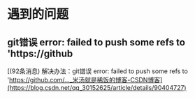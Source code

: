# 遇到的问题

## git错误 error: failed to push some refs to 'https://github

[(92条消息) 解决办法：git错误 error: failed to push some refs to 'https://github.com/..._米汤就是稀饭的博客-CSDN博客](https://blog.csdn.net/qq_30152625/article/details/90404727)